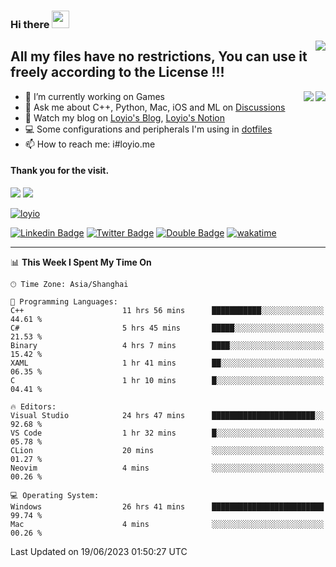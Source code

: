 <h3 align="left">Hi there <img src="https://media.giphy.com/media/hvRJCLFzcasrR4ia7z/giphy.gif" width="28"></h3>
<a align="right" href="https://github.com/loyio/loyio/blob/master/STAR/README.md"><img align="right" src="https://img.shields.io/badge/LOYIO-STAR-green" /></a>

## All my files have no restrictions, You can use it freely according to the License !!!

<a href="https://github.com/loyio#gh-light-mode-only">
     <img align="right"  src="https://loy-readme.vercel.app/api/top-langs/?username=loyio&langs_count=6&hide=css,html,jupyter%20notebook" />
</a>

<a href="https://github.com/loyio#gh-dark-mode-only">
  <img align="right"  src="https://loy-readme.vercel.app/api/top-langs/?username=loyio&langs_count=6&theme=slateorange&hide=css,html,jupyter%20notebook" />
</a>



- 🔭 I’m currently working on Games
- 💬 Ask me about C++, Python, Mac, iOS and ML on [Discussions](https://github.com/loyio/blog/discussions)
- 📔 Watch my blog on [Loyio's Blog](https://loyio.me), [Loyio's Notion](https://loyio.notion.site/loyio/Loyio-s-Dashboard-2f56bd29222a445ea9d9e8802a1ac83b)
- 💻 Some configurations and peripherals I'm using in [dotfiles](https://github.com/loyio/dotfiles)
- 📫 How to reach me: i#loyio.me


#### Thank you for the visit.
<img src="http://profile-counter.glitch.me/loyio/count.svg" />

<img src="https://loy-readme.vercel.app/api?username=loyio&show_icons=true&hide=stars&include_all_commits=true&hide_title=true&theme=slateorange" />

     

[![loyio](https://github-profile-trophy.vercel.app/?username=loyio&theme=onedark&column=4)](https://github.com/loyio)

[![Linkedin Badge](https://img.shields.io/badge/-@loyio-0077b5?style=flat-square&logo=Linkedin&logoColor=white&labelColor=0077b5&link=https://www.linkedin.com/in/loyio-hex-363172158/)](https://www.linkedin.com/in/loyio-hex-363172158/)
[![Twitter Badge](https://img.shields.io/badge/-@loyiome-1ca0f1?style=flat-square&labelColor=1ca0f1&logo=twitter&logoColor=white&link=https://twitter.com/loyiome)](https://twitter.com/loyiome)
[![Double Badge](https://img.shields.io/badge/@loyio-007722?style=flat&logo=Douban&logoColor=white)](https://www.douban.com/people/susmote)
[![wakatime](https://wakatime.com/badge/user/c0ddc104-5a20-41d1-ab9a-c4d9ea20a4d9.svg)](https://wakatime.com/@c0ddc104-5a20-41d1-ab9a-c4d9ea20a4d9)

-------
<!--START_SECTION:waka-->
📊 **This Week I Spent My Time On** 

```text
🕑︎ Time Zone: Asia/Shanghai

💬 Programming Languages: 
C++                      11 hrs 56 mins      ███████████░░░░░░░░░░░░░░   44.61 % 
C#                       5 hrs 45 mins       █████░░░░░░░░░░░░░░░░░░░░   21.53 % 
Binary                   4 hrs 7 mins        ████░░░░░░░░░░░░░░░░░░░░░   15.42 % 
XAML                     1 hr 41 mins        ██░░░░░░░░░░░░░░░░░░░░░░░   06.35 % 
C                        1 hr 10 mins        █░░░░░░░░░░░░░░░░░░░░░░░░   04.41 % 

🔥 Editors: 
Visual Studio            24 hrs 47 mins      ███████████████████████░░   92.68 % 
VS Code                  1 hr 32 mins        █░░░░░░░░░░░░░░░░░░░░░░░░   05.78 % 
CLion                    20 mins             ░░░░░░░░░░░░░░░░░░░░░░░░░   01.27 % 
Neovim                   4 mins              ░░░░░░░░░░░░░░░░░░░░░░░░░   00.26 % 

💻 Operating System: 
Windows                  26 hrs 41 mins      █████████████████████████   99.74 % 
Mac                      4 mins              ░░░░░░░░░░░░░░░░░░░░░░░░░   00.26 % 
```


 Last Updated on 19/06/2023 01:50:27 UTC
<!--END_SECTION:waka-->
